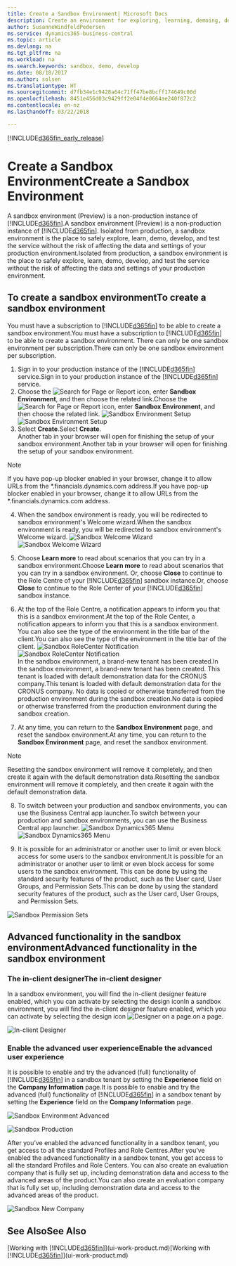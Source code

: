 ```yaml
---
title: Create a Sandbox Environment| Microsoft Docs
description: Create an environment for exploring, learning, demoing, developing, and testing.
author: SusanneWindfeldPedersen
ms.service: dynamics365-business-central
ms.topic: article
ms.devlang: na
ms.tgt_pltfrm: na
ms.workload: na
ms.search.keywords: sandbox, demo, develop
ms.date: 08/18/2017
ms.author: solsen
ms.translationtype: HT
ms.sourcegitcommit: d7fb34e1c9428a64c71ff47be8bcff174649c00d
ms.openlocfilehash: 8451e456d03c9429ff2e04f4e0664ae240f872c2
ms.contentlocale: en-nz
ms.lasthandoff: 03/22/2018

---
```

[!INCLUDE[d365fin_early_release](includes/d365fin_early_release.md.md)]

# <a name="create-a-sandbox-environment"></a><span data-ttu-id="c8cda-103">Create a Sandbox Environment</span><span class="sxs-lookup"><span data-stu-id="c8cda-103">Create a Sandbox Environment</span></span>
<span data-ttu-id="c8cda-104">A sandbox environment (Preview) is a non-production instance of [!INCLUDE[d365fin](includes/d365fin_md.md)].</span><span class="sxs-lookup"><span data-stu-id="c8cda-104">A sandbox environment (Preview) is a non-production instance of [!INCLUDE[d365fin](includes/d365fin_md.md)].</span></span> <span data-ttu-id="c8cda-105">Isolated from production, a sandbox environment is the place to safely explore, learn, demo, develop, and test the service without the risk of affecting the data and settings of your production environment.</span><span class="sxs-lookup"><span data-stu-id="c8cda-105">Isolated from production, a sandbox environment is the place to safely explore, learn, demo, develop, and test the service without the risk of affecting the data and settings of your production environment.</span></span>

## <a name="to-create-a-sandbox-environment"></a><span data-ttu-id="c8cda-106">To create a sandbox environment</span><span class="sxs-lookup"><span data-stu-id="c8cda-106">To create a sandbox environment</span></span>
<span data-ttu-id="c8cda-107">You must have a subscription to [!INCLUDE[d365fin](includes/d365fin_md.md)] to be able to create a sandbox environment.</span><span class="sxs-lookup"><span data-stu-id="c8cda-107">You must have a subscription to [!INCLUDE[d365fin](includes/d365fin_md.md)] to be able to create a sandbox environment.</span></span> <span data-ttu-id="c8cda-108">There can only be one sandbox environment per subscription.</span><span class="sxs-lookup"><span data-stu-id="c8cda-108">There can only be one sandbox environment per subscription.</span></span>

1. <span data-ttu-id="c8cda-109">Sign in to your production instance of the [!INCLUDE[d365fin](includes/d365fin_md.md)] service.</span><span class="sxs-lookup"><span data-stu-id="c8cda-109">Sign in to your production instance of the [!INCLUDE[d365fin](includes/d365fin_md.md)] service.</span></span>
2. <span data-ttu-id="c8cda-110">Choose the ![Search for Page or Report](media/ui-search/search_small.png "Search for Page or Report icon") icon, enter **Sandbox Environment**, and then choose the related link.</span><span class="sxs-lookup"><span data-stu-id="c8cda-110">Choose the ![Search for Page or Report](media/ui-search/search_small.png "Search for Page or Report icon") icon, enter **Sandbox Environment**, and then choose the related link.</span></span>
<span data-ttu-id="c8cda-111">![Sandbox Environment Setup](./media/across-sandbox/sandbox-environment-setup.png)</span><span class="sxs-lookup"><span data-stu-id="c8cda-111">![Sandbox Environment Setup](./media/across-sandbox/sandbox-environment-setup.png)</span></span>
3. <span data-ttu-id="c8cda-112">Select **Create**.</span><span class="sxs-lookup"><span data-stu-id="c8cda-112">Select **Create**.</span></span>  
  <span data-ttu-id="c8cda-113">Another tab in your browser will open for finishing the setup of your sandbox environment.</span><span class="sxs-lookup"><span data-stu-id="c8cda-113">Another tab in your browser will open for finishing the setup of your sandbox environment.</span></span>
> [!NOTE]  
>  <span data-ttu-id="c8cda-114">If you have pop-up blocker enabled in your browser, change it to allow URLs from the \*.financials.dynamics.com address.</span><span class="sxs-lookup"><span data-stu-id="c8cda-114">If you have pop-up blocker enabled in your browser, change it to allow URLs from the \*.financials.dynamics.com address.</span></span>   

4. <span data-ttu-id="c8cda-115">When the sandbox environment is ready, you will be redirected to sandbox environment's Welcome wizard.</span><span class="sxs-lookup"><span data-stu-id="c8cda-115">When the sandbox environment is ready, you will be redirected to sandbox environment's Welcome wizard.</span></span>
<span data-ttu-id="c8cda-116">![Sandbox Welcome Wizard](./media/across-sandbox/sandbox-wizard.png)</span><span class="sxs-lookup"><span data-stu-id="c8cda-116">![Sandbox Welcome Wizard](./media/across-sandbox/sandbox-wizard.png)</span></span>

5. <span data-ttu-id="c8cda-117">Choose **Learn more** to read about scenarios that you can try in a sandbox environment.</span><span class="sxs-lookup"><span data-stu-id="c8cda-117">Choose **Learn more** to read about scenarios that you can try in a sandbox environment.</span></span> <span data-ttu-id="c8cda-118">Or, choose **Close** to continue to the Role Centre of your [!INCLUDE[d365fin](includes/d365fin_md.md)] sandbox instance.</span><span class="sxs-lookup"><span data-stu-id="c8cda-118">Or, choose **Close** to continue to the Role Center of your [!INCLUDE[d365fin](includes/d365fin_md.md)] sandbox instance.</span></span>
6. <span data-ttu-id="c8cda-119">At the top of the Role Centre, a notification appears to inform you that this is a sandbox environment.</span><span class="sxs-lookup"><span data-stu-id="c8cda-119">At the top of the Role Center, a notification appears to inform you that this is a sandbox environment.</span></span> <span data-ttu-id="c8cda-120">You can also see the type of the environment in the title bar of the client.</span><span class="sxs-lookup"><span data-stu-id="c8cda-120">You can also see the type of the environment in the title bar of the client.</span></span>
<span data-ttu-id="c8cda-121">![Sandbox RoleCenter Notification](./media/across-sandbox/sandbox-rolecenter-notification.png)</span><span class="sxs-lookup"><span data-stu-id="c8cda-121">![Sandbox RoleCenter Notification](./media/across-sandbox/sandbox-rolecenter-notification.png)</span></span>  
<span data-ttu-id="c8cda-122">In the sandbox environment, a brand-new tenant has been created.</span><span class="sxs-lookup"><span data-stu-id="c8cda-122">In the sandbox environment, a brand-new tenant has been created.</span></span> <span data-ttu-id="c8cda-123">This tenant is loaded with default demonstration data for the CRONUS company.</span><span class="sxs-lookup"><span data-stu-id="c8cda-123">This tenant is loaded with default demonstration data for the CRONUS company.</span></span> <span data-ttu-id="c8cda-124">No data is copied or otherwise transferred from the production environment during the sandbox creation.</span><span class="sxs-lookup"><span data-stu-id="c8cda-124">No data is copied or otherwise transferred from the production environment during the sandbox creation.</span></span>
7.  <span data-ttu-id="c8cda-125">At any time, you can return to the **Sandbox Environment** page, and reset the sandbox environment.</span><span class="sxs-lookup"><span data-stu-id="c8cda-125">At any time, you can return to the **Sandbox Environment** page, and reset the sandbox environment.</span></span>
> [!NOTE]  
>  <span data-ttu-id="c8cda-126">Resetting the sandbox environment will remove it completely, and then create it again with the default demonstration data.</span><span class="sxs-lookup"><span data-stu-id="c8cda-126">Resetting the sandbox environment will remove it completely, and then create it again with the default demonstration data.</span></span>  

8.  <span data-ttu-id="c8cda-127">To switch between your production and sandbox environments, you can use the Business Central app launcher.</span><span class="sxs-lookup"><span data-stu-id="c8cda-127">To switch between your production and sandbox environments, you can use the Business Central app launcher.</span></span>
<span data-ttu-id="c8cda-128">![Sandbox Dynamics365 Menu](./media/across-sandbox/sandbox-dynamics365-menu.png)</span><span class="sxs-lookup"><span data-stu-id="c8cda-128">![Sandbox Dynamics365 Menu](./media/across-sandbox/sandbox-dynamics365-menu.png)</span></span>

9.  <span data-ttu-id="c8cda-129">It is possible for an administrator or another user to limit or even block access for some users to the sandbox environment.</span><span class="sxs-lookup"><span data-stu-id="c8cda-129">It is possible for an administrator or another user to limit or even block access for some users to the sandbox environment.</span></span> <span data-ttu-id="c8cda-130">This can be done by using the standard security features of the product, such as the User card, User Groups, and Permission Sets.</span><span class="sxs-lookup"><span data-stu-id="c8cda-130">This can be done by using the standard security features of the product, such as the User card, User Groups, and Permission Sets.</span></span>

![Sandbox Permission Sets](./media/across-sandbox/sandbox-permission-sets.png)

## <a name="advanced-functionality-in-the-sandbox-environment"></a><span data-ttu-id="c8cda-132">Advanced functionality in the sandbox environment</span><span class="sxs-lookup"><span data-stu-id="c8cda-132">Advanced functionality in the sandbox environment</span></span>
### <a name="the-in-client-designer"></a><span data-ttu-id="c8cda-133">The in-client designer</span><span class="sxs-lookup"><span data-stu-id="c8cda-133">The in-client designer</span></span>
<span data-ttu-id="c8cda-134">In a sandbox environment, you will find the in-client designer feature enabled, which you can activate by selecting the design icon</span><span class="sxs-lookup"><span data-stu-id="c8cda-134">In a sandbox environment, you will find the in-client designer feature enabled, which you can activate by selecting the design icon</span></span> ![Designer](./media/across-sandbox/sandbox-inclient-design-icon.png) <span data-ttu-id="c8cda-136">on a page.</span><span class="sxs-lookup"><span data-stu-id="c8cda-136">on a page.</span></span>

![In-client Designer](./media/across-sandbox/sandbox-inclient-designer.png)

### <a name="enable-the-advanced-user-experience"></a><span data-ttu-id="c8cda-138">Enable the advanced user experience</span><span class="sxs-lookup"><span data-stu-id="c8cda-138">Enable the advanced user experience</span></span>
<span data-ttu-id="c8cda-139">It is possible to enable and try the advanced (full) functionality of [!INCLUDE[d365fin](includes/d365fin_md.md)] in a sandbox tenant by setting the **Experience** field on the **Company Information** page.</span><span class="sxs-lookup"><span data-stu-id="c8cda-139">It is possible to enable and try the advanced (full) functionality of [!INCLUDE[d365fin](includes/d365fin_md.md)] in a sandbox tenant by setting the **Experience** field on the **Company Information** page.</span></span>

![Sandbox Environment Advanced](./media/across-sandbox/sandbox-advanced.png)

![Sandbox Production](./media/across-sandbox/sandbox-production.png)

<span data-ttu-id="c8cda-142">After you’ve enabled the advanced functionality in a sandbox tenant, you get access to all the standard Profiles and Role Centres.</span><span class="sxs-lookup"><span data-stu-id="c8cda-142">After you’ve enabled the advanced functionality in a sandbox tenant, you get access to all the standard Profiles and Role Centers.</span></span> <span data-ttu-id="c8cda-143">You can also create an evaluation company that is fully set up, including demonstration data and access to the advanced areas of the product.</span><span class="sxs-lookup"><span data-stu-id="c8cda-143">You can also create an evaluation company that is fully set up, including demonstration data and access to the advanced areas of the product.</span></span>

![Sandbox New Company](./media/across-sandbox/sandbox-newcompany.png)


## <a name="see-also"></a><span data-ttu-id="c8cda-145">See Also</span><span class="sxs-lookup"><span data-stu-id="c8cda-145">See Also</span></span>
<span data-ttu-id="c8cda-146">[Working with [!INCLUDE[d365fin](includes/d365fin_md.md)]](ui-work-product.md)</span><span class="sxs-lookup"><span data-stu-id="c8cda-146">[Working with [!INCLUDE[d365fin](includes/d365fin_md.md)]](ui-work-product.md)</span></span>  

